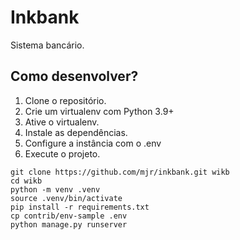 # Inkbank

Sistema bancário.

## Como desenvolver?

1. Clone o repositório.
2. Crie um virtualenv com Python 3.9+
3. Ative o virtualenv.
4. Instale as dependências.
5. Configure a instância com o .env
6. Execute o projeto.

```console
git clone https://github.com/mjr/inkbank.git wikb
cd wikb
python -m venv .venv
source .venv/bin/activate
pip install -r requirements.txt
cp contrib/env-sample .env
python manage.py runserver
```